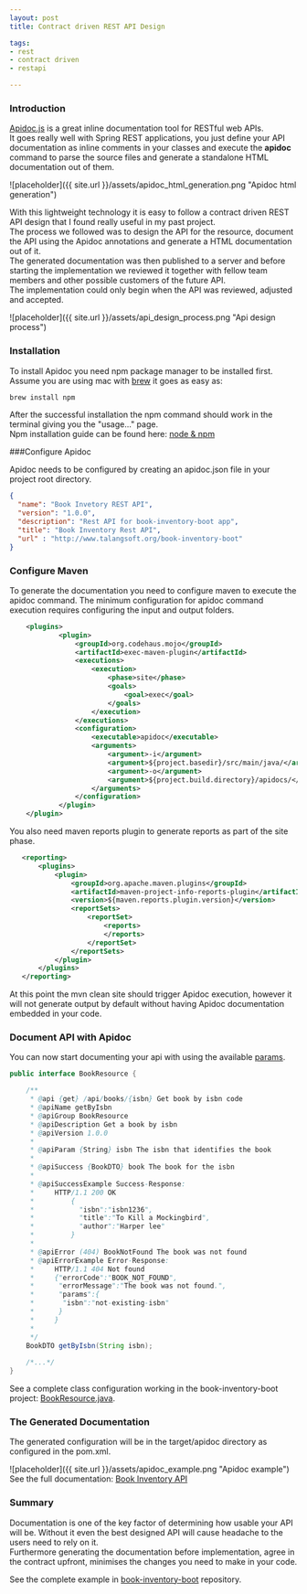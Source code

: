 ```yaml
---
layout: post
title: Contract driven REST API Design

tags:
- rest
- contract driven 
- restapi

---
```


### Introduction
<a href="http://apidocjs.com/" target="_blank">Apidoc.js</a> is a great inline documentation tool for RESTful web APIs.<br/>
It goes really well with Spring REST applications, you just define your API documentation as inline comments in your classes 
and execute the <b>apidoc</b> command to parse the source files 
and generate a standalone HTML documentation out of them.

![placeholder]({{ site.url }}/assets/apidoc_html_generation.png "Apidoc html generation")

With this lightweight technology it is easy to follow a contract driven REST API design that I found really
useful in my past project. <br/>
The process we followed was to design the API for the resource, document the API using the Apidoc annotations 
and generate a HTML documentation out of it.<br/>
The generated documentation was then published to a server and before starting the implementation we reviewed it
together with fellow team members and other possible customers of the future API.<br/>
The implementation could only begin when the API was reviewed, adjusted and accepted.

![placeholder]({{ site.url }}/assets/api_design_process.png "Api design process")

### Installation
To install Apidoc you need npm package manager to be installed first. <br/>
Assume you are using mac with <a href="http://brew.sh/" target="_blank">brew</a> it goes as easy as:

```sh
brew install npm
```

After the successful installation the npm command should work in the terminal giving you the "usage..." page.<br/>
Npm installation guide can be found here: 
<a href="http://blog.nodeknockout.com/post/65463770933/how-to-install-node-js-and-npm" target="_blank">node &amp; npm</a>

###Configure Apidoc

Apidoc needs to be configured by creating an apidoc.json file in your project root directory. 

```json
{
  "name": "Book Invetory REST API",
  "version": "1.0.0",
  "description": "Rest API for book-inventory-boot app",
  "title": "Book Inventory Rest API",
  "url" : "http://www.talangsoft.org/book-inventory-boot"
}
```
### Configure Maven
To generate the documentation you need to configure maven to execute the apidoc command.
The minimum configuration for apidoc command execution requires configuring the input and output folders.

 ```xml
     <plugins>
             <plugin>
                 <groupId>org.codehaus.mojo</groupId>
                 <artifactId>exec-maven-plugin</artifactId>
                 <executions>
                     <execution>
                         <phase>site</phase>
                         <goals>
                             <goal>exec</goal>
                         </goals>
                     </execution>
                 </executions>
                 <configuration>
                     <executable>apidoc</executable>
                     <arguments>
                         <argument>-i</argument>
                         <argument>${project.basedir}/src/main/java/</argument>
                         <argument>-o</argument>
                         <argument>${project.build.directory}/apidocs/</argument>
                     </arguments>
                 </configuration>
             </plugin>
     </plugin>
 ```
 
 You also need maven reports plugin to generate reports as part of the site phase. 
 
 ```xml
    <reporting>
        <plugins>
            <plugin>
                <groupId>org.apache.maven.plugins</groupId>
                <artifactId>maven-project-info-reports-plugin</artifactId>
                <version>${maven.reports.plugin.version}</version>
                <reportSets>
                    <reportSet>
                        <reports>
                        </reports>
                    </reportSet>
                </reportSets>
            </plugin>
        </plugins>
    </reporting>
 ```
 
 At this point the mvn clean site should trigger Apidoc execution, however it will not generate output by default without
 having Apidoc documentation embedded in your code. 


### Document API with Apidoc
You can now start documenting your api with using the available 
<a href="http://apidocjs.com/#params" target="_blank">params</a>.


```java
public interface BookResource {

    /**
     * @api {get} /api/books/{isbn} Get book by isbn code
     * @apiName getByIsbn
     * @apiGroup BookResource
     * @apiDescription Get a book by isbn
     * @apiVersion 1.0.0
     *
     * @apiParam {String} isbn The isbn that identifies the book
     *
     * @apiSuccess {BookDTO} book The book for the isbn
     *
     * @apiSuccessExample Success-Response:
     *     HTTP/1.1 200 OK
     *         {
     *           "isbn":"isbn1236",
     *           "title":"To Kill a Mockingbird",
     *           "author":"Harper lee"
     *         }
     *
     * @apiError (404) BookNotFound The book was not found
     * @apiErrorExample Error-Response:
     *     HTTP/1.1 404 Not found
     *     {"errorCode":"BOOK_NOT_FOUND",
     *      "errorMessage":"The book was not found.",
     *      "params":{
     *       "isbn":"not-existing-isbn"
     *      }
     *     }
     *
     */
    BookDTO getByIsbn(String isbn);
    
    /*...*/
}
```

See a complete class configuration working in the book-inventory-boot project:
<a href="https://github.com/tamaslang/book-inventory-boot/blob/master/src/main/java/org/talangsoft/bookinventory/web/BookResource.java" target="_blank">BookResource.java</a>.


### The Generated Documentation

The generated configuration will be in the target/apidoc directory as configured in the pom.xml.

![placeholder]({{ site.url }}/assets/apidoc_example.png "Apidoc example")
See the full documentation: <a href="{{ site.url }}/assets/apidocs/" target="_target">Book Inventory API</a>

### Summary
Documentation is one of the key factor of determining how usable your API will be. 
Without it even the best designed API will cause headache to the users need to rely on it. <br/>
Furthermore generating the documentation before implementation, agree in the contract upfront, minimises the changes you need to make in your code.
 
See the complete example in <a href="https://github.com/tamaslang/book-inventory-boot" target="_blank">book-inventory-boot</a> repository.
